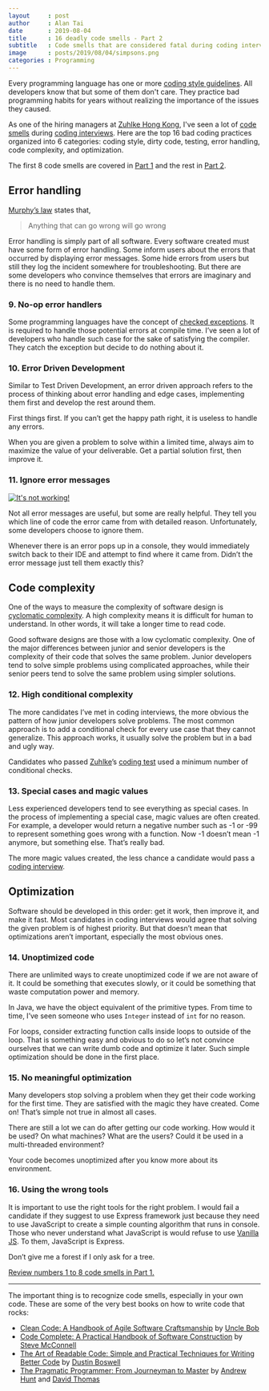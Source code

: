 ```yaml
---
layout     : post
author     : Alan Tai
date       : 2019-08-04
title      : 16 deadly code smells - Part 2
subtitle   : Code smells that are considered fatal during coding interviews
image      : posts/2019/08/04/simpsons.png
categories : Programming
---
```

Every programming language has one or more [coding style guidelines](https://en.wikipedia.org/wiki/Programming_style). All developers know that but some of them don't care. They practice bad programming habits for years without realizing the importance of the issues they caused.

As one of the hiring managers at [Zuhlke Hong Kong](https://www.glassdoor.com.hk/Reviews/Z%C3%BChlke-Reviews-E451902.htm), I've seen a lot of [code smells](https://en.wikipedia.org/wiki/Code_smell) during [coding interviews](https://alantai.dev/interview/2019/06/30/a-quest-to-hire-great-software-engineers.html). Here are the top 16 bad coding practices organized into 6 categories: coding style, dirty code, testing, error handling, code complexity, and optimization.

The first 8 code smells are covered in [Part 1](https://alantai.dev/programming/2019/08/03/16-deadly-code-smells-part-1.html) and the rest in [Part 2](https://alantai.dev/programming/2019/08/04/16-deadly-code-smells-part-2.html).

## Error handling

[Murphy’s law](https://en.wikipedia.org/wiki/Murphy%27s_law) states that,

> Anything that can go wrong will go wrong

Error handling is simply part of all software. Every software created must have some form of error handling. Some inform users about the errors that occurred by displaying error messages. Some hide errors from users but still they log the incident somewhere for troubleshooting. But there are some developers who convince themselves that errors are imaginary and there is no need to handle them.

### 9. No-op error handlers

Some programming languages have the concept of [checked exceptions](https://en.wikipedia.org/wiki/Exception_handling#Checked_exceptions). It is required to handle those potential errors at compile time. I’ve seen a lot of developers who handle such case for the sake of satisfying the compiler. They catch the exception but decide to do nothing about it.

### 10. Error Driven Development

Similar to Test Driven Development, an error driven approach refers to the process of thinking about error handling and edge cases, implementing them first and develop the rest around them.

First things first. If you can’t get the happy path right, it is useless to handle any errors.

When you are given a problem to solve within a limited time, always aim to maximize the value of your deliverable. Get a partial solution first, then improve it.

### 11. Ignore error messages

[![It's not working!](https://www.commitstrip.com/wp-content/uploads/2016/03/Strip-Larroseur-arros%C3%A9-650-finalenglish-1.jpg)](https://www.commitstrip.com/en/2016/03/03/its-not-working/)

Not all error messages are useful, but some are really helpful. They tell you which line of code the error came from with detailed reason. Unfortunately, some developers choose to ignore them.

Whenever there is an error pops up in a console, they would immediately switch back to their IDE and attempt to find where it came from. Didn’t the error message just tell them exactly this?

## Code complexity

One of the ways to measure the complexity of software design is [cyclomatic complexity](https://en.wikipedia.org/wiki/Cyclomatic_complexity). A high complexity means it is difficult for human to understand. In other words, it will take a longer time to read code.

Good software designs are those with a low cyclomatic complexity. One of the major differences between junior and senior developers is the complexity of their code that solves the same problem. Junior developers tend to solve simple problems using complicated approaches, while their senior peers tend to solve the same problem using simpler solutions.

### 12. High conditional complexity

The more candidates I’ve met in coding interviews, the more obvious the pattern of how junior developers solve problems. The most common approach is to add a conditional check for every use case that they cannot generalize. This approach works, it usually solve the problem but in a bad and ugly way.

Candidates who passed [Zuhlke](https://www.glassdoor.com.hk/Reviews/Z%C3%BChlke-Reviews-E451902.htm)’s [coding test](https://alantai.dev/interview/2019/06/30/a-quest-to-hire-great-software-engineers.html) used a minimum number of conditional checks.

### 13. Special cases and magic values

Less experienced developers tend to see everything as special cases. In the process of implementing a special case, magic values are often created. For example, a developer would return a negative number such as -1 or -99 to represent something goes wrong with a function. Now -1 doesn’t mean -1 anymore, but something else. That’s really bad.

The more magic values created, the less chance a candidate would pass a [coding interview](https://alantai.dev/interview/2019/06/30/a-quest-to-hire-great-software-engineers.html).

## Optimization

Software should be developed in this order: get it work, then improve it, and make it fast. Most candidates in coding interviews would agree that solving the given problem is of highest priority. But that doesn’t mean that optimizations aren’t important, especially the most obvious ones.

### 14. Unoptimized code

There are unlimited ways to create unoptimized code if we are not aware of it. It could be something that executes slowly, or it could be something that waste computation power and memory.

In Java, we have the object equivalent of the primitive types. From time to time, I’ve seen someone who uses `Integer` instead of `int` for no reason.

For loops, consider extracting function calls inside loops to outside of the loop. That is something easy and obvious to do so let’s not convince ourselves that we can write dumb code and optimize it later. Such simple optimization should be done in the first place.

### 15. No meaningful optimization

Many developers stop solving a problem when they get their code working for the first time. They are satisfied with the magic they have created. Come on! That’s simple not true in almost all cases.

There are still a lot we can do after getting our code working. How would it be used? On what machines? What are the users? Could it be used in a multi-threaded environment?

Your code becomes unoptimized after you know more about its environment.

### 16. Using the wrong tools

It is important to use the right tools for the right problem. I would fail a candidate if they suggest to use Express framework just because they need to use JavaScript to create a simple counting algorithm that runs in console. Those who never understand what JavaScript is would refuse to use [Vanilla JS](http://vanilla-js.com/). To them, JavaScript is Express.

Don’t give me a forest if I only ask for a tree.

[Review numbers 1 to 8 code smells in Part 1.](https://alantai.dev/programming/2019/08/03/16-deadly-code-smells-part-1.html)

---

The important thing is to recognize code smells, especially in your own code. These are some of the very best books on how to write code that rocks:

* [Clean Code: A Handbook of Agile Software Craftsmanship](https://www.amazon.com/Clean-Code-Handbook-Software-Craftsmanship/dp/0132350882) by [Uncle Bob](https://en.wikipedia.org/wiki/Robert_C._Martin)
* [Code Complete: A Practical Handbook of Software Construction](https://www.amazon.com/Code-Complete-Practical-Handbook-Construction/dp/0735619670) by [Steve McConnell](https://en.wikipedia.org/wiki/Steve_McConnell)
* [The Art of Readable Code: Simple and Practical Techniques for Writing Better Code](https://www.amazon.com/Art-Readable-Code-Practical-Techniques/dp/0596802293) by [Dustin Boswell](https://www.oreilly.com/pub/au/4724)
* [The Pragmatic Programmer: From Journeyman to Master](https://www.amazon.com/Pragmatic-Programmer-journey-mastery-Anniversary/dp/0135957052) by [Andrew Hunt](https://en.wikipedia.org/wiki/Andy_Hunt_(author)) and [David Thomas](https://en.wikipedia.org/wiki/Dave_Thomas_(programmer))